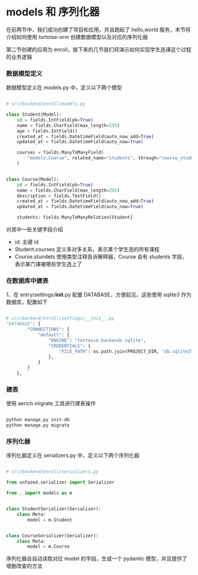 models 和 序列化器
=====

在前两节中，我们成功创建了项目和应用，并且跑起了 hello,world 服务，本节将介绍如何使用 tortoise-orm 创建数据模型以及对应的序列化器

第二节创建的应用为 enroll，接下来的几节我们将演示如何实现学生选课这个过程的业务逻辑

### 数据模型定义

数据模型定义在 models.py 中，定义以下两个模型

```python

# src/backend/enroll/models.py

class Student(Model):
    id = fields.IntField(pk=True)
    name = fields.CharField(max_length=255)
    age = fields.IntField()
    created_at = fields.DatetimeField(auto_now_add=True)
    updated_at = fields.DatetimeField(auto_now=True)

    courses = fields.ManyToManyField(
        "models.Course", related_name="students", through="course_student"
    )


class Course(Model):
    id = fields.IntField(pk=True)
    name = fields.CharField(max_length=255)
    description = fields.TextField()
    created_at = fields.DatetimeField(auto_now_add=True)
    updated_at = fields.DatetimeField(auto_now=True)

    students: fields.ManyToManyRelation[Student]


```

对其中一些关键字段介绍

- id: 主键 id
- Student.courses 定义多对多关系，表示某个学生选的所有课程
- Course.stundets 使用类型注释告诉解释器，Course 会有 students 字段，表示某门课被哪些学生选上了


### 在数据库中建表


1、在 entry/settings/__init__.py 配置 DATABASE，方便起见，这些使用 sqlite3 作为数据库，配置如下

```python

# src/backend/enroll/settings/__init__.py
"DATABASE": {
        "CONNECTIONS": {
            "default": {
                "ENGINE": "tortoise.backends.sqlite",
                "CREDENTIALS": {
                    "FILE_PATH": os.path.join(PROJECT_DIR, "db.sqlite3"),
                },
            }
        }
    },


```


### 建表


使用 aerich migrate 工具进行建表操作


```bash

python manage.py init-db
python manage.py migrate


```



### 序列化器


序列化器定义在 serializers.py 中，定义以下两个序列化器


```python

# src/backend/enroll/serializers.py

from unfazed.serializer import Serializer

from . import models as m


class StudentSerializer(Serializer):
    class Meta:
        model = m.Student


class CourseSerializer(Serializer):
    class Meta:
        model = m.Course

```


序列化器会自动读取对应 model 的字段，生成一个 pydantic 模型，并且提供了增删改查的方法

